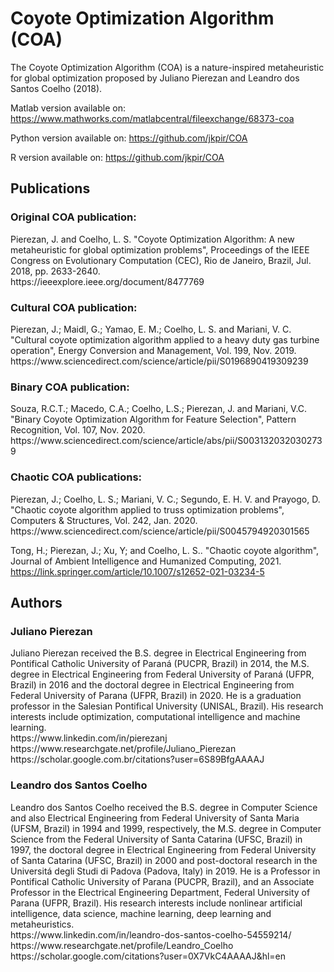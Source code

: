 <h1>Coyote Optimization Algorithm (COA)</h1>

The Coyote Optimization Algorithm (COA) is a nature-inspired metaheuristic for global optimization proposed by Juliano Pierezan and Leandro dos Santos Coelho (2018).

Matlab version available on: <link>https://www.mathworks.com/matlabcentral/fileexchange/68373-coa</link>

Python version available on: <link>https://github.com/jkpir/COA</link>

R version available on: <link>https://github.com/jkpir/COA</link>


<h2>Publications</h2>

<h3>Original COA publication:</h3>    
Pierezan, J. and Coelho, L. S. "Coyote Optimization Algorithm: A new metaheuristic for global optimization problems", Proceedings of the IEEE Congress on Evolutionary Computation (CEC), Rio de Janeiro, Brazil, Jul. 2018, pp. 2633-2640. <br><link>https://ieeexplore.ieee.org/document/8477769</link>

<h3>Cultural COA publication:</h3>
Pierezan, J.; Maidl, G.; Yamao, E. M.; Coelho, L. S. and Mariani, V. C. "Cultural coyote optimization algorithm applied to a heavy duty gas turbine operation", Energy Conversion and Management, Vol. 199, Nov. 2019.<br><link>https://www.sciencedirect.com/science/article/pii/S0196890419309239</link>

<h3>Binary COA publication:</h3>
Souza, R.C.T.; Macedo, C.A.; Coelho, L.S.; Pierezan, J. and Mariani, V.C. "Binary Coyote Optimization Algorithm for Feature Selection", Pattern Recognition, Vol. 107, Nov. 2020.<br><link>https://www.sciencedirect.com/science/article/abs/pii/S0031320320302739</link>

<h3>Chaotic COA publications:</h3>
Pierezan, J.; Coelho, L. S.; Mariani, V. C.; Segundo, E. H. V. and Prayogo, D. "Chaotic coyote algorithm applied to truss optimization problems", Computers & Structures, Vol. 242, Jan. 2020.<br><link>https://www.sciencedirect.com/science/article/pii/S0045794920301565</link>

Tong, H.; Pierezan, J.; Xu, Y; and Coelho, L. S.. "Chaotic coyote algorithm", Journal of Ambient Intelligence and Humanized Computing, 2021.<br><link>https://link.springer.com/article/10.1007/s12652-021-03234-5</link>

<h2>Authors</h2>

<h3>Juliano Pierezan</h3>
Juliano Pierezan received the B.S. degree in Electrical Engineering from Pontifical Catholic University of Paraná (PUCPR, Brazil) in 2014, the M.S. degree in Electrical Engineering from Federal University of Paraná (UFPR, Brazil) in 2016 and the doctoral degree in Electrical Engineering from Federal University of Parana (UFPR, Brazil) in 2020. He is a graduation professor in the Salesian Pontifical University (UNISAL, Brazil). His research interests include optimization, computational intelligence and machine learning.<br>
<link>https://www.linkedin.com/in/pierezanj</link><br>
<link>https://www.researchgate.net/profile/Juliano_Pierezan</link><br>
<link>https://scholar.google.com.br/citations?user=6S89BfgAAAAJ</link><br>

<h3>Leandro dos Santos Coelho</h3>
Leandro dos Santos Coelho received the B.S. degree in Computer Science and also Electrical Engineering from Federal University of Santa Maria (UFSM, Brazil) in 1994 and 1999, respectively, the M.S. degree in Computer Science from the Federal University of Santa Catarina (UFSC, Brazil) in 1997, the doctoral degree in Electrical Engineering from Federal University of Santa Catarina (UFSC, Brazil) in 2000 and post-doctoral research in the Universitá degli Studi di Padova (Padova, Italy) in 2019. He is a Professor in Pontifical Catholic University of Parana (PUCPR, Brazil), and an Associate Professor in the Electrical Engineering Department, Federal University of Parana (UFPR, Brazil). His research interests include nonlinear artificial intelligence, data science, machine learning, deep learning and metaheuristics.<br>
<link>https://www.linkedin.com/in/leandro-dos-santos-coelho-54559214/</link><br>
<link>https://www.researchgate.net/profile/Leandro_Coelho</link><br>
<link>https://scholar.google.com/citations?user=0X7VkC4AAAAJ&hl=en</link><br>
